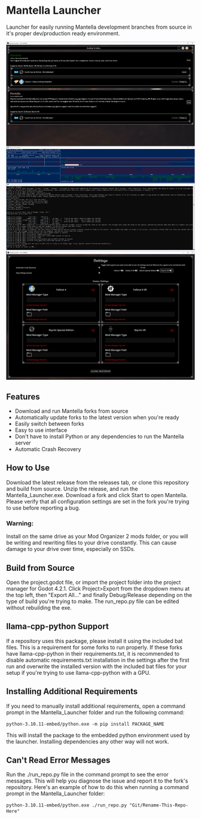 # Mantella Launcher

Launcher for easily running Mantella development branches from source in it's proper dev/production ready environment.

![Screenshot of the Pantella Launcher running Pantella with LLaVA 1.6 34B and nvitop in the background.](https://raw.githubusercontent.com/Pathos14489/Mantella-Launcher/main/assets/example.png)
![Screenshot of the Pantella Launcher Settings Page](https://raw.githubusercontent.com/Pathos14489/Mantella-Launcher/main/assets/example_2.png)

## Features
 
- Download and run Mantella forks from source
- Automatically update forks to the latest version when you're ready
- Easily switch between forks
- Easy to use interface
- Don't have to install Python or any dependencies to run the Mantella server
- Automatic Crash Recovery

## How to Use

Download the latest release from the releases tab, or clone this repository and build from source. Unzip the release, and run the Mantella_Launcher.exe. Download a fork and click Start to open Mantella. Please verify that all configuration settings are set in the fork you're trying to use before reporting a bug.

### Warning:

Install on the same drive as your Mod Organizer 2 mods folder, or you will be writing and rewriting files to your drive constantly. This can cause damage to your drive over time, especially on SSDs.

## Build from Source

Open the project.godot file, or import the project folder into the project manager for Godot 4.2.1. Click Project>Export from the dropdown menu at the top left, then "Export All..." and finally Debug/Release depending on the type of build you're trying to make. The run_repo.py file can be edited without rebuilding the exe.

## llama-cpp-python Support

If a repository uses this package, please install it using the included bat files. This is a requirement for some forks to run properly. If these forks have llama-cpp-python in their requirements.txt, it is recommended to disable automatic requirements.txt installation in the settings after the first run and overwrite the installed version with the included bat files for your setup if you're trying to use llama-cpp-python with a GPU.

## Installing Additional Requirements

If you need to manually install additional requirements, open a command prompt in the Mantella_Launcher folder and run the following command:


```
python-3.10.11-embed/python.exe -m pip install PACKAGE_NAME
```

This will install the package to the embedded python environment used by the launcher. Installing dependencies any other way will not work.

## Can't Read Error Messages

Run the ./run_repo.py file in the command prompt to see the error messages. This will help you diagnose the issue and report it to the fork's repository. Here's an example of how to do this when running a command prompt in the Mantella_Launcher folder:

```
python-3.10.11-embed/python.exe ./run_repo.py "Git/Rename-This-Repo-Here"
```
